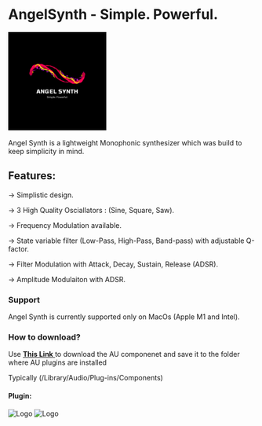 # AngelSynth - Simple. Powerful.

<img src="https://github.com/shutstart/angelSynth/blob/master/Source/Angel%20Synth.png" alt="Logo" width="200"/>

Angel Synth is a lightweight Monophonic synthesizer which was build to keep simplicity in mind.

## Features:
-> Simplistic design.

-> 3 High Quality Osciallators : (Sine, Square, Saw).

-> Frequency Modulation available.

-> State variable filter (Low-Pass, High-Pass, Band-pass) with adjustable Q-factor.

-> Filter Modulation with Attack, Decay, Sustain, Release (ADSR).

-> Amplitude Modulaiton with ADSR.

### Support
Angel Synth is currently supported only on MacOs (Apple M1 and Intel).

### How to download?
Use <a href = "https://drive.google.com/drive/folders/1e-PWcoWgZxzCWzksKvNORnVGtAd-tVVo?usp=sharing"> <b>This Link</b> </a> to download the AU componenet and save it to the folder where AU plugins are installed

Typically (/Library/Audio/Plug-ins/Components)


#### Plugin:

<img src="https://ik.imagekit.io/shutstart/Standalone_6wLIThXqo.png" alt="Logo" width="200"/>

<img src="https://ik.imagekit.io/shutstart/Plugin_R95t4h5Nn.png" alt="Logo" width="200"/>
